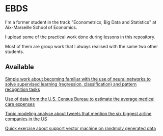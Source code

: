 # EBDS
I'm a former student in the track "Econometrics, Big Data and Statistics" at Aix-Marseille School of Economics.

I upload some of the practical work done during lessons in this repository. 

Most of them are group work that I always realised with the same two other students.

## Available
[Simple work about becoming familiar with the use of neural networks to solve supervised learning
(regression, classification) and pattern recognition tasks](https://github.com/bgtm/EBDS/blob/main/simple_NN.ipynb)

[Use of data from the U.S. Census Bureau to estimate the average medical care expenses](https://github.com/bgtm/EBDS/blob/main/homework_M2_groupe_1_data.ipynb)

[Topic modeling analyse about tweets that mention the six biggest airline companies in the US](https://github.com/bgtm/EBDS/blob/main/tweets_topic_modeling.ipynb)

[Quick exercise about support vector machine on randmoly generated data](https://github.com/bgtm/EBDS/blob/main/SVM.pdf)
